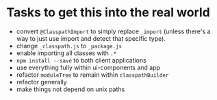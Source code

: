 # Tasks to get this into the real world

* convert `@ClasspathImport` to simply replace `_import` (unless there's a way to just use import and detect that specific type).
* change `_classpath.js` to `_package.js`
* enable importing all classes with `.*`
* `npm install --save` to both client applications
* use everything fully within ui-components and app
* refactor `moduleTree` to remain within `classpathBuilder`
* refactor generally
* make things not depend on unix paths
